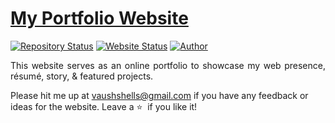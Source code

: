 # <a href="https://vaishnavipatil29.github.io/" target="_blank">My Portfolio Website</a>

[![Repository Status](https://img.shields.io/badge/Repository%20Status-Maintained-dark%20green.svg)](https://github.com/vaishnavipatil29/vaishnavipatil29.github.io/)
[![Website Status](https://img.shields.io/badge/Website%20Status-Online-green)](https://vaishnavipatil29.github.io)
[![Author](https://img.shields.io/badge/Author-Vaishnavi%20Patil20-blue.svg)](https://www.linkedin.com/in/vaishnavi-patil-75a714173//)

 <p align="justify">This website serves as an online portfolio to showcase my web presence, résumé, story, & featured projects.</p>
 
Please hit me up at vaushshells@gmail.com if you have any feedback or ideas for the website. Leave a :star: &nbsp;if you like it!
